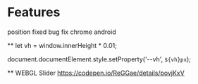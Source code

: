 # Features

position fixed bug fix chrome android

**
  let vh = window.innerHeight * 0.01;
  
  document.documentElement.style.setProperty('--vh', `${vh}px`);
  
  
** WEBGL Slider
https://codepen.io/ReGGae/details/povjKxV
